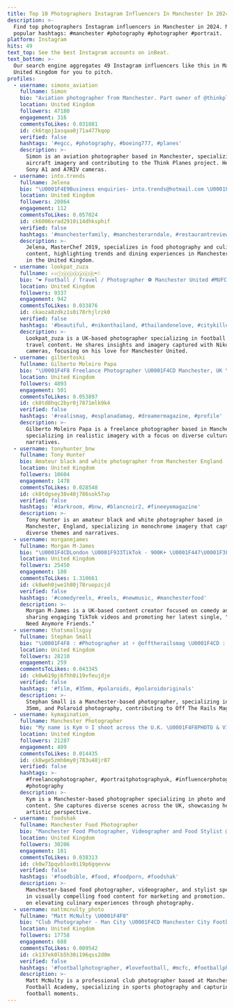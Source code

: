 ```yaml
---
title: Top 10 Photographers Instagram Influencers In Manchester In 2024
description: >-
  Find top photographers Instagram influencers in Manchester in 2024. Most
  popular hashtags: #manchester #photography #photographer #portrait.
platform: Instagram
hits: 49
text_top: See the best Instagram accounts on inBeat.
text_bottom: >-
  Our search engine aggregates 49 Instagram influencers like this in Manchester,
  United Kingdom for you to pitch.
profiles:
  - username: simons_aviation
    fullname: Simon
    bio: "Aviation photographer from Manchester. Part owner of @thinkplanes \U0001F4F8 Sony A1 & A7RIV"
    location: United Kingdom
    followers: 47180
    engagement: 316
    commentsToLikes: 0.031881
    id: ck6tqoj1asqaa0j71a477kqop
    verified: false
    hashtags: '#egcc, #photography, #boeing777, #planes'
    description: >-
      Simon is an aviation photographer based in Manchester, specializing in
      aircraft imagery and contributing to the Think Planes project. He uses
      Sony A1 and A7RIV cameras.
  - username: into.trends
    fullname: Jelena
    bio: "\U0001F4E9Business enquiries- into.trends@hotmail.com \U0001F469\U0001F3FD‍\U0001F373MasterChef2019 \U0001F3C610 Best Food Photographers in Manchester"
    location: United Kingdom
    followers: 20864
    engagement: 112
    commentsToLikes: 0.057024
    id: ck6006xrad2910i14dhksphif
    verified: false
    hashtags: '#manchesterfamily, #manchesterarndale, #restaurantreview, #thelawnclub'
    description: >-
      Jelena, MasterChef 2019, specializes in food photography and culinary
      content, highlighting trends and dining experiences in Manchester. Based
      in the United Kingdom.
  - username: lookpat_zuza
    fullname: ♕♕ⓛⓞⓞⓚⓟⓔⓓ☂☃
    bio: "❤️ Football / Travel / Photographer ⚽️ Manchester United #MUFC \U0001F1F9\U0001F1ED\U0001F608 \U0001F4F8 Nikon Df || Nikon Z7 \U0001F64F\U0001F3FBThanks for following me."
    location: United Kingdom
    followers: 9337
    engagement: 942
    commentsToLikes: 0.033876
    id: ckaoza8zdkz1s0i78rhjlrzk0
    verified: false
    hashtags: '#beautiful, #nikonthailand, #thailandonelove, #citykillerz'
    description: >-
      Lookpat_zuza is a UK-based photographer specializing in football and
      travel content. He shares insights and imagery captured with Nikon
      cameras, focusing on his love for Manchester United.
  - username: gilbertoski
    fullname: Gilberto Moleiro Papa
    bio: "\U0001F4F8 Freelance Photographer \U0001F4CD Manchester, UK \U0001F4E9 DM for Enquiries \U0001F3F7 Made in Venezuela \U0001F4F7 Fujifilm X-T100"
    location: United Kingdom
    followers: 4893
    engagement: 501
    commentsToLikes: 0.053897
    id: ck8td8hqc2byr0j7871mlk9k4
    verified: false
    hashtags: '#realismag, #esplanadamag, #dreamermagazine, #profile'
    description: >-
      Gilberto Moleiro Papa is a freelance photographer based in Manchester, UK,
      specializing in realistic imagery with a focus on diverse cultural
      narratives.
  - username: tonyhunter_bnw
    fullname: Tony Hunter
    bio: Amateur black and white photographer from Manchester England
    location: United Kingdom
    followers: 10604
    engagement: 1478
    commentsToLikes: 0.028548
    id: ck8tdgsey38v40j786sok57xp
    verified: false
    hashtags: '#darkroom, #bnw, #blancnoir2, #fineeyemagazine'
    description: >-
      Tony Hunter is an amateur black and white photographer based in
      Manchester, England, specializing in monochrome imagery that captures
      diverse themes and narratives.
  - username: morganmjames
    fullname: Morgan M-James
    bio: "\U0001F4CDLondon \U0001F933TikTok - 900K+ \U0001F447\U0001F3FBListen to my NEW single ‘I Don’t Need Anymore Friends’"
    location: United Kingdom
    followers: 25450
    engagement: 180
    commentsToLikes: 1.310661
    id: ck8weh0jwe1h80j78ruopzcjd
    verified: false
    hashtags: '#comedyreels, #reels, #newmusic, #manchesterfood'
    description: >-
      Morgan M-James is a UK-based content creator focused on comedy and music,
      sharing engaging TikTok videos and promoting her latest single, "I Don’t
      Need Anymore Friends."
  - username: thatsmallsguy
    fullname: Stephan Small
    bio: "\U0001F4F8 : #Photographer at ⚡️ @offtherailsmag \U0001F4CD : Manchester UK \U0001F1EC\U0001F1E7 \U0001F4E7 : DM/Email for rates & bookings"
    location: United Kingdom
    followers: 28210
    engagement: 259
    commentsToLikes: 0.043345
    id: ck0w619pj6fhh0i19vfeujdje
    verified: false
    hashtags: '#film, #35mm, #polaroids, #polaroidoriginals'
    description: >-
      Stephan Small is a Manchester-based photographer, specializing in film,
      35mm, and Polaroid photography, contributing to Off The Rails Magazine.
  - username: kymagination_
    fullname: Manchester Photographer
    bio: "My name is Kym ☺️ I shoot across the U.K. \U0001F4F8PHOTO & VIDEO \U0001F4F9 TikTok: Kymagination (172.7k+)"
    location: United Kingdom
    followers: 21287
    engagement: 409
    commentsToLikes: 0.014435
    id: ck8wge5zmh6my0j783u48jr87
    verified: false
    hashtags: >-
      #freelancephotographer, #portraitphotographyuk, #influencerphotographer,
      #photography
    description: >-
      Kym is a Manchester-based photographer specializing in photo and video
      content. She captures diverse scenes across the UK, showcasing her unique
      artistic perspective.
  - username: foodshak
    fullname: Manchester Food Photographer
    bio: "Manchester Food Photographer, Videographer and Food Stylist @weeatmarketing \U0001F4E9 hello@weeatmarketing.com"
    location: United Kingdom
    followers: 30206
    engagement: 181
    commentsToLikes: 0.038313
    id: ck0w73pqvblox0i19p6gqevvw
    verified: false
    hashtags: '#foodbible, #food, #foodporn, #foodshak'
    description: >-
      Manchester-based food photographer, videographer, and stylist specializing
      in visually compelling food content for marketing and promotion. Focuses
      on elevating culinary experiences through photography.
  - username: mattmcnulty_photo
    fullname: "Matt McNulty \U0001F4F8"
    bio: "Club Photographer - Man City \U0001F4CD Manchester City Football Academy"
    location: United Kingdom
    followers: 17758
    engagement: 688
    commentsToLikes: 0.009542
    id: ck137ek0lb5h30i196qss2d0m
    verified: false
    hashtags: '#footballphotographer, #lovefootball, #mcfc, #footballphotography'
    description: >-
      Matt McNulty is a professional club photographer based at Manchester City
      Football Academy, specializing in sports photography and capturing
      football moments.
---
```



